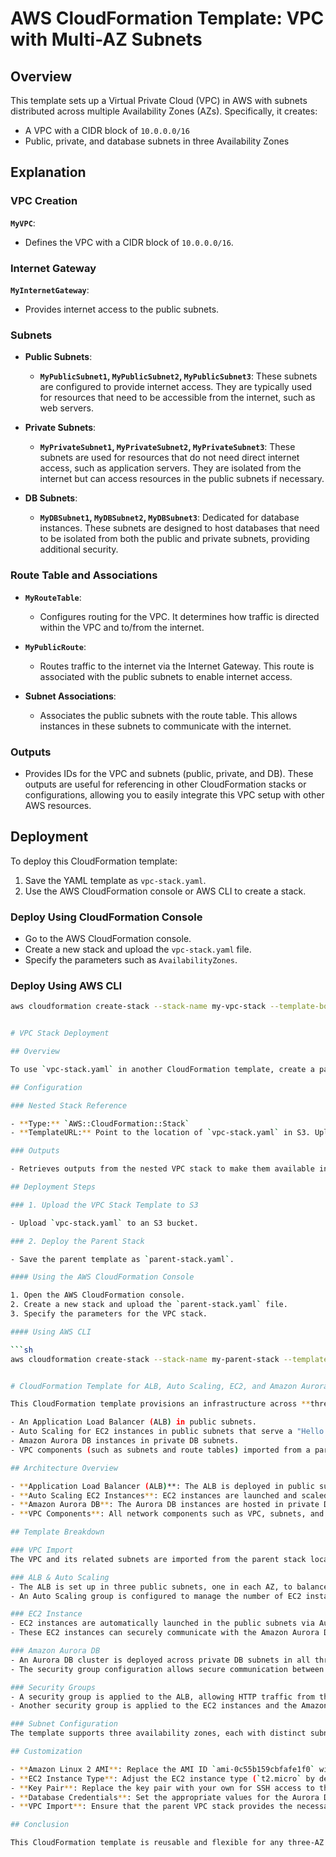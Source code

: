 # AWS CloudFormation Template: VPC with Multi-AZ Subnets

## Overview

This template sets up a Virtual Private Cloud (VPC) in AWS with subnets distributed across multiple Availability Zones (AZs). Specifically, it creates:

- A VPC with a CIDR block of `10.0.0.0/16`
- Public, private, and database subnets in three Availability Zones

## Explanation

### VPC Creation

**`MyVPC`**:
- Defines the VPC with a CIDR block of `10.0.0.0/16`.

### Internet Gateway

**`MyInternetGateway`**:
- Provides internet access to the public subnets.

### Subnets

- **Public Subnets**:
  - **`MyPublicSubnet1`, `MyPublicSubnet2`, `MyPublicSubnet3`**: These subnets are configured to provide internet access. They are typically used for resources that need to be accessible from the internet, such as web servers.

- **Private Subnets**:
  - **`MyPrivateSubnet1`, `MyPrivateSubnet2`, `MyPrivateSubnet3`**: These subnets are used for resources that do not need direct internet access, such as application servers. They are isolated from the internet but can access resources in the public subnets if necessary.

- **DB Subnets**:
  - **`MyDBSubnet1`, `MyDBSubnet2`, `MyDBSubnet3`**: Dedicated for database instances. These subnets are designed to host databases that need to be isolated from both the public and private subnets, providing additional security.

### Route Table and Associations

- **`MyRouteTable`**:
  - Configures routing for the VPC. It determines how traffic is directed within the VPC and to/from the internet.

- **`MyPublicRoute`**:
  - Routes traffic to the internet via the Internet Gateway. This route is associated with the public subnets to enable internet access.

- **Subnet Associations**:
  - Associates the public subnets with the route table. This allows instances in these subnets to communicate with the internet.

### Outputs

- Provides IDs for the VPC and subnets (public, private, and DB). These outputs are useful for referencing in other CloudFormation stacks or configurations, allowing you to easily integrate this VPC setup with other AWS resources.

## Deployment

To deploy this CloudFormation template:

1. Save the YAML template as `vpc-stack.yaml`.
2. Use the AWS CloudFormation console or AWS CLI to create a stack.

### Deploy Using CloudFormation Console

- Go to the AWS CloudFormation console.
- Create a new stack and upload the `vpc-stack.yaml` file.
- Specify the parameters such as `AvailabilityZones`.

### Deploy Using AWS CLI

```sh
aws cloudformation create-stack --stack-name my-vpc-stack --template-body file://vpc-stack.yaml --parameters ParameterKey=AvailabilityZones,ParameterValue="us-east-1a,us-east-1b,us-east-1c"


# VPC Stack Deployment

## Overview

To use `vpc-stack.yaml` in another CloudFormation template, create a parent stack that references the VPC stack as a nested stack.

## Configuration

### Nested Stack Reference

- **Type:** `AWS::CloudFormation::Stack`
- **TemplateURL:** Point to the location of `vpc-stack.yaml` in S3. Upload `vpc-stack.yaml` to an S3 bucket and replace the URL accordingly.

### Outputs

- Retrieves outputs from the nested VPC stack to make them available in the parent stack.

## Deployment Steps

### 1. Upload the VPC Stack Template to S3

- Upload `vpc-stack.yaml` to an S3 bucket.

### 2. Deploy the Parent Stack

- Save the parent template as `parent-stack.yaml`.

#### Using the AWS CloudFormation Console

1. Open the AWS CloudFormation console.
2. Create a new stack and upload the `parent-stack.yaml` file.
3. Specify the parameters for the VPC stack.

#### Using AWS CLI

```sh
aws cloudformation create-stack --stack-name my-parent-stack --template-body file://parent-stack.yaml --parameters ParameterKey=VPCName,ParameterValue=my-vpc ParameterKey=CIDRBlock,ParameterValue=10.0.0.0/16 ParameterKey=AvailabilityZones,ParameterValue='us-east-1a,us-east-1b,us-east-1c'


# CloudFormation Template for ALB, Auto Scaling, EC2, and Amazon Aurora DB

This CloudFormation template provisions an infrastructure across **three Availability Zones (AZs)**, including:

- An Application Load Balancer (ALB) in public subnets.
- Auto Scaling for EC2 instances in public subnets that serve a "Hello World" webpage.
- Amazon Aurora DB instances in private DB subnets.
- VPC components (such as subnets and route tables) imported from a parent CloudFormation stack.

## Architecture Overview

- **Application Load Balancer (ALB)**: The ALB is deployed in public subnets across three AZs to distribute traffic to the EC2 instances.
- **Auto Scaling EC2 Instances**: EC2 instances are launched and scaled in public subnets to meet traffic demands.
- **Amazon Aurora DB**: The Aurora DB instances are hosted in private DB subnets to ensure secure communication between the web server and database.
- **VPC Components**: All network components such as VPC, subnets, and route tables are imported from a parent stack stored in S3.

## Template Breakdown

### VPC Import
The VPC and its related subnets are imported from the parent stack located at `https://s3.amazonaws.com/my-bucket/vpc-stack.yaml`. This includes public, private, and DB subnets spread across three availability zones.

### ALB & Auto Scaling
- The ALB is set up in three public subnets, one in each AZ, to balance traffic across multiple EC2 instances.
- An Auto Scaling group is configured to manage the number of EC2 instances in the public subnets, based on the incoming traffic.

### EC2 Instance
- EC2 instances are automatically launched in the public subnets via Auto Scaling and serve a "Hello World" webpage using Apache.
- These EC2 instances can securely communicate with the Amazon Aurora DB, which resides in private DB subnets.

### Amazon Aurora DB
- An Aurora DB cluster is deployed across private DB subnets in all three availability zones.
- The security group configuration allows secure communication between the EC2 instances (in the public subnets) and the DB (in the private subnets).

### Security Groups
- A security group is applied to the ALB, allowing HTTP traffic from the public internet (port 80).
- Another security group is applied to the EC2 instances and the Amazon Aurora DB, allowing MySQL traffic between them over port 3306.

### Subnet Configuration
The template supports three availability zones, each with distinct subnets for public, private, and database traffic. This ensures traffic isolation and better routing efficiency.

## Customization

- **Amazon Linux 2 AMI**: Replace the AMI ID `ami-0c55b159cbfafe1f0` with the latest Amazon Linux 2 AMI for your region.
- **EC2 Instance Type**: Adjust the EC2 instance type (`t2.micro` by default) as per your requirements.
- **Key Pair**: Replace the key pair with your own for SSH access to the EC2 instances.
- **Database Credentials**: Set the appropriate values for the Aurora DB master username and password.
- **VPC Import**: Ensure that the parent VPC stack provides the necessary public, private, and DB subnets across all three AZs.

## Conclusion

This CloudFormation template is reusable and flexible for any three-AZ architecture with separate subnets for public, private, and database traffic. It ensures high availability and fault tolerance by distributing resources across multiple availability zones.



